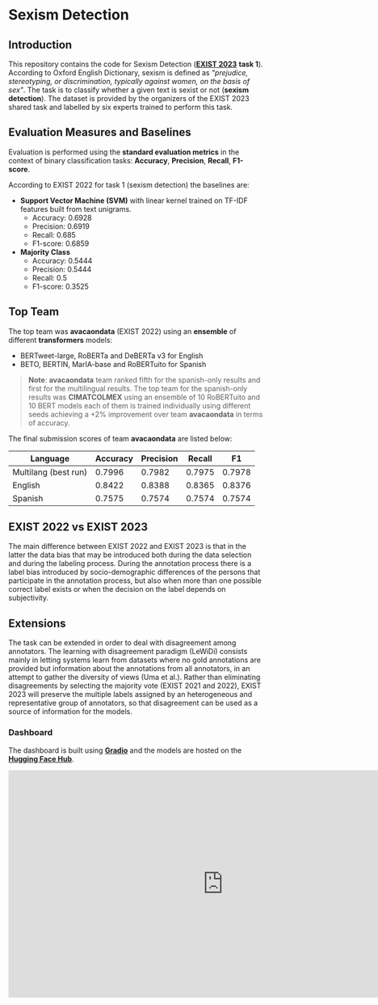# Sexism Detection
## Introduction
This repository contains the code for Sexism Detection ([**EXIST 2023**](https://www.damianospina.com/publication/plaza-2023-exist/) **task 1**). According to Oxford English Dictionary, sexism is defined as *"prejudice, stereotyping, or discrimination, typically against women, on the basis of sex"*. The task is to classify whether a given text is sexist or not (**sexism detection**). The dataset is provided by the organizers of the EXIST 2023 shared task and labelled by six experts trained to perform this task.

## Evaluation Measures and Baselines
Evaluation is performed using the **standard evaluation metrics** in the context of binary classification tasks: **Accuracy**, **Precision**, **Recall**, **F1-score**.

According to EXIST 2022 for task 1 (sexism detection) the baselines are:
- **Support Vector Machine (SVM)** with linear kernel trained on TF-IDF features built from text unigrams.
    * Accuracy: 0.6928
    * Precision: 0.6919
    * Recall: 0.685
    * F1-score: 0.6859
- **Majority Class**
    * Accuracy: 0.5444
    * Precision: 0.5444
    * Recall: 0.5
    * F1-score: 0.3525

## Top Team
The top team was **avacaondata** (EXIST 2022) using an **ensemble** of different **transformers** models:
* BERTweet-large, RoBERTa and DeBERTa v3 for English
* BETO, BERTIN, MarIA-base and RoBERTuito for Spanish
>**Note**: **avacaondata** team ranked fifth for the spanish-only results and first for the multilingual results. The top team for the spanish-only results was **CIMATCOLMEX** using an ensemble of 10 RoBERTuito and 10 BERT models each of them is trained individually using different seeds achieving a +2% improvement over team **avacaondata** in terms of accuracy.

The final submission scores of team **avacaondata** are listed below:

| Language| Accuracy | Precision |  Recall | F1 |
|---------|----------|-----------|---------|----|
| Multilang (best run)| 0.7996   |  0.7982   | 0.7975  | 0.7978 |
| English      | 0.8422   | 0.8388    | 0.8365 | 0.8376 |
| Spanish      | 0.7575   | 0.7574    | 0.7574  | 0.7574 |

## EXIST 2022 vs EXIST 2023
The main difference between EXIST 2022 and EXIST 2023 is that in the latter the data bias that may be introduced both during the data selection and during the labeling process. During the annotation process there is a label bias introduced by socio-demographic differences of the persons that participate in the annotation process, but also when more than one possible correct label exists or when the decision on the label depends on subjectivity.

## Extensions
The task can be extended in order to deal with disagreement among annotators. The learning with disagreement paradigm (LeWiDi) consists mainly in letting systems learn from datasets where no gold annotations are provided but information about the annotations from all annotators, in an attempt to gather the diversity of views (Uma et al.). Rather than eliminating disagreements by selecting the majority vote (EXIST 2021 and 2022), EXIST 2023 will preserve the multiple labels assigned by an heterogeneous and representative group of annotators, so that disagreement can be used as a source of information for the models.

### Dashboard
The dashboard is built using [**Gradio**](https://www.gradio.app/) and the models are hosted on the [**Hugging Face Hub**](https://huggingface.co/). 
<iframe
	src="https://matteofasulo-sexism-detection-dashboard.hf.space"
	frameborder="0"
	width="850"
	height="450"
></iframe>
